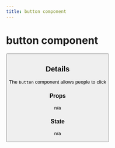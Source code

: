 ```yaml
---
title: button component
---
```

# button component

<button/>

## Details

The `button` component allows people to click

### Props

n/a

### State

n/a
